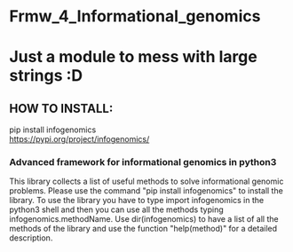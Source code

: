 # Frmw_4_Informational_genomics

# Just a module to mess with large strings :D

## HOW TO INSTALL: 
 
  pip install infogenomics <br />
  https://pypi.org/project/infogenomics/
  
### Advanced framework for informational genomics in python3
This library collects a list of useful methods to solve informational genomic problems. Please use the command "pip install infogenomics" to install the library. To use the library you have to type import infogenomics in the python3 shell and then you can use all the methods typing infogenomics.methodName. Use dir(infogenomics) to have a list of all the methods of the library and use the function "help(method)" for a detailed description.


